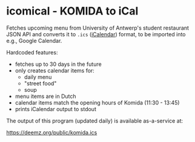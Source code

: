 # icomical - KOMIDA to iCal

Fetches upcoming menu from University of Antwerp's student restaurant JSON API and converts it to `.ics` ([iCalendar](https://icalendar.org/)) format, to be imported into e.g., Google Calendar.

Hardcoded features:
 - fetches up to 30 days in the future
 - only creates calendar items for:
    - daily menu
    - "street food"
    - soup
 - menu items are in Dutch
 - calendar items match the opening hours of Komida (11:30 - 13:45)
 - prints iCalendar output to stdout

The output of this program (updated daily) is available as-a-service at:

https://deemz.org/public/komida.ics

